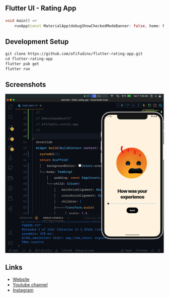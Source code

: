 ## Flutter UI - Rating App

```dart
void main() =>
    runApp(const MaterialApp(debugShowCheckedModeBanner: false, home: MyApp()));
```

## Development Setup
```
git clone https://github.com/afifudinx/flutter-rating-app.git
cd flutter-rating-app
flutter pub get
flutter run
```

## Screenshots
<img src="screenshots/1.png" />

## Links

* [Website](https://afifudinx.vercel.app)
* [Youtube channel](https://youtube.com/developedbyafif)
* [Instagram](https://instagram.com/developedbyafif)
